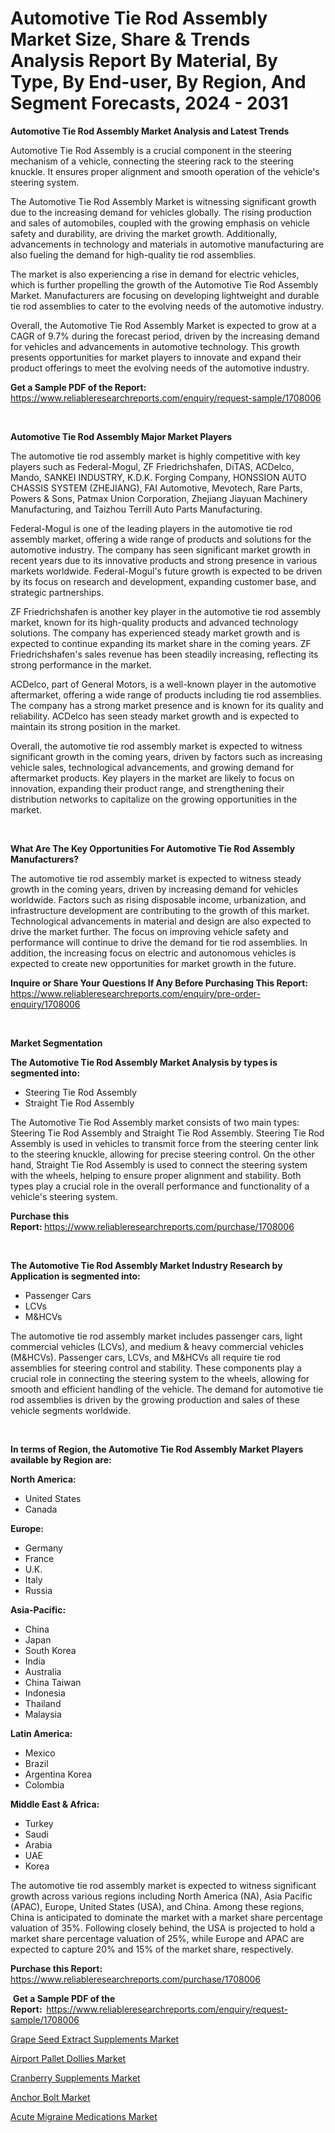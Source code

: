 <p><h1>Automotive Tie Rod Assembly Market Size, Share & Trends Analysis Report By Material, By Type, By End-user, By Region, And Segment Forecasts, 2024 - 2031</h1></p><p><strong>Automotive Tie Rod Assembly Market Analysis and Latest Trends</strong></p>
<p><p>Automotive Tie Rod Assembly is a crucial component in the steering mechanism of a vehicle, connecting the steering rack to the steering knuckle. It ensures proper alignment and smooth operation of the vehicle's steering system.</p><p>The Automotive Tie Rod Assembly Market is witnessing significant growth due to the increasing demand for vehicles globally. The rising production and sales of automobiles, coupled with the growing emphasis on vehicle safety and durability, are driving the market growth. Additionally, advancements in technology and materials in automotive manufacturing are also fueling the demand for high-quality tie rod assemblies.</p><p>The market is also experiencing a rise in demand for electric vehicles, which is further propelling the growth of the Automotive Tie Rod Assembly Market. Manufacturers are focusing on developing lightweight and durable tie rod assemblies to cater to the evolving needs of the automotive industry.</p><p>Overall, the Automotive Tie Rod Assembly Market is expected to grow at a CAGR of 9.7% during the forecast period, driven by the increasing demand for vehicles and advancements in automotive technology. This growth presents opportunities for market players to innovate and expand their product offerings to meet the evolving needs of the automotive industry.</p></p>
<p><strong>Get a Sample PDF of the Report:&nbsp;</strong> <a href="https://www.reliableresearchreports.com/enquiry/request-sample/1708006">https://www.reliableresearchreports.com/enquiry/request-sample/1708006</a></p>
<p>&nbsp;</p>
<p><strong>Automotive Tie Rod Assembly Major Market Players</strong></p>
<p><p>The automotive tie rod assembly market is highly competitive with key players such as Federal-Mogul, ZF Friedrichshafen, DiTAS, ACDelco, Mando, SANKEI INDUSTRY, K.D.K. Forging Company, HONSSION AUTO CHASSIS SYSTEM (ZHEJIANG), FAI Automotive, Mevotech, Rare Parts, Powers & Sons, Patmax Union Corporation, Zhejiang Jiayuan Machinery Manufacturing, and Taizhou Terrill Auto Parts Manufacturing.</p><p>Federal-Mogul is one of the leading players in the automotive tie rod assembly market, offering a wide range of products and solutions for the automotive industry. The company has seen significant market growth in recent years due to its innovative products and strong presence in various markets worldwide. Federal-Mogul's future growth is expected to be driven by its focus on research and development, expanding customer base, and strategic partnerships.</p><p>ZF Friedrichshafen is another key player in the automotive tie rod assembly market, known for its high-quality products and advanced technology solutions. The company has experienced steady market growth and is expected to continue expanding its market share in the coming years. ZF Friedrichshafen's sales revenue has been steadily increasing, reflecting its strong performance in the market.</p><p>ACDelco, part of General Motors, is a well-known player in the automotive aftermarket, offering a wide range of products including tie rod assemblies. The company has a strong market presence and is known for its quality and reliability. ACDelco has seen steady market growth and is expected to maintain its strong position in the market.</p><p>Overall, the automotive tie rod assembly market is expected to witness significant growth in the coming years, driven by factors such as increasing vehicle sales, technological advancements, and growing demand for aftermarket products. Key players in the market are likely to focus on innovation, expanding their product range, and strengthening their distribution networks to capitalize on the growing opportunities in the market.</p></p>
<p>&nbsp;</p>
<p><strong>What Are The Key Opportunities For Automotive Tie Rod Assembly Manufacturers?</strong></p>
<p><p>The automotive tie rod assembly market is expected to witness steady growth in the coming years, driven by increasing demand for vehicles worldwide. Factors such as rising disposable income, urbanization, and infrastructure development are contributing to the growth of this market. Technological advancements in material and design are also expected to drive the market further. The focus on improving vehicle safety and performance will continue to drive the demand for tie rod assemblies. In addition, the increasing focus on electric and autonomous vehicles is expected to create new opportunities for market growth in the future.</p></p>
<p><strong>Inquire or Share Your Questions If Any Before Purchasing This Report:</strong> <a href="https://www.reliableresearchreports.com/enquiry/pre-order-enquiry/1708006">https://www.reliableresearchreports.com/enquiry/pre-order-enquiry/1708006</a></p>
<p>&nbsp;</p>
<p><strong>Market Segmentation</strong></p>
<p><strong>The Automotive Tie Rod Assembly Market Analysis by types is segmented into:</strong></p>
<p><ul><li>Steering Tie Rod Assembly</li><li>Straight Tie Rod Assembly</li></ul></p>
<p><p>The Automotive Tie Rod Assembly market consists of two main types: Steering Tie Rod Assembly and Straight Tie Rod Assembly. Steering Tie Rod Assembly is used in vehicles to transmit force from the steering center link to the steering knuckle, allowing for precise steering control. On the other hand, Straight Tie Rod Assembly is used to connect the steering system with the wheels, helping to ensure proper alignment and stability. Both types play a crucial role in the overall performance and functionality of a vehicle's steering system.</p></p>
<p><strong>Purchase this Report:&nbsp;</strong><a href="https://www.reliableresearchreports.com/purchase/1708006">https://www.reliableresearchreports.com/purchase/1708006</a></p>
<p>&nbsp;</p>
<p><strong>The Automotive Tie Rod Assembly Market Industry Research by Application is segmented into:</strong></p>
<p><ul><li>Passenger Cars</li><li>LCVs</li><li>M&HCVs</li></ul></p>
<p><p>The automotive tie rod assembly market includes passenger cars, light commercial vehicles (LCVs), and medium & heavy commercial vehicles (M&HCVs). Passenger cars, LCVs, and M&HCVs all require tie rod assemblies for steering control and stability. These components play a crucial role in connecting the steering system to the wheels, allowing for smooth and efficient handling of the vehicle. The demand for automotive tie rod assemblies is driven by the growing production and sales of these vehicle segments worldwide.</p></p>
<p>&nbsp;</p>
<p><strong>In terms of Region, the Automotive Tie Rod Assembly Market Players available by Region are:</strong></p>
<p>
    <p> <strong> North America: </strong>
        <ul>
            <li>United States</li>
            <li>Canada</li>
        </ul>
        </p> 
    <p> <strong> Europe: </strong>
        <ul>
            <li>Germany</li>
            <li>France</li>
            <li>U.K.</li>
            <li>Italy</li>
            <li>Russia</li>
        </ul>
        </p> 
    <p> <strong> Asia-Pacific: </strong>
        <ul>
            <li>China</li>
            <li>Japan</li>
            <li>South Korea</li>
            <li>India</li>
            <li>Australia</li>
            <li>China Taiwan</li>
            <li>Indonesia</li>
            <li>Thailand</li>
            <li>Malaysia</li>
        </ul>
        </p> 
    <p> <strong> Latin America: </strong>
        <ul>
            <li>Mexico</li>
            <li>Brazil</li>
            <li>Argentina Korea</li>
            <li>Colombia</li>
        </ul>
        </p> 
    <p> <strong> Middle East & Africa: </strong>
        <ul>
            <li>Turkey</li>
            <li>Saudi</li>
            <li>Arabia</li>
            <li>UAE</li>
            <li>Korea</li>
        </ul>
    </p>
    </p>
<p><p>The automotive tie rod assembly market is expected to witness significant growth across various regions including North America (NA), Asia Pacific (APAC), Europe, United States (USA), and China. Among these regions, China is anticipated to dominate the market with a market share percentage valuation of 35%. Following closely behind, the USA is projected to hold a market share percentage valuation of 25%, while Europe and APAC are expected to capture 20% and 15% of the market share, respectively.</p></p>
<p><strong>Purchase this Report: </strong><a href="https://www.reliableresearchreports.com/purchase/1708006">https://www.reliableresearchreports.com/purchase/1708006</a></p>
<p>&nbsp;<strong>Get a Sample PDF of the Report:&nbsp;&nbsp;</strong><a href="https://www.reliableresearchreports.com/enquiry/request-sample/1708006">https://www.reliableresearchreports.com/enquiry/request-sample/1708006</a></p>
<p><strong></strong></p>
<p><p><a href="https://medium.com/@andreametcalfe66/grape-seed-extract-supplements-market-furnishes-information-on-market-share-market-trends-and-8df47d8044b9">Grape Seed Extract Supplements Market</a></p><p><a href="https://github.com/sonuprakash1/Market-Research-Report-List-1/blob/main/airport-pallet-dollies-market.md">Airport Pallet Dollies Market</a></p><p><a href="https://medium.com/@andreametcalfe66/cranberry-supplements-market-analysis-and-sze-forecasted-for-period-from-2024-to-2031-0e7543619242">Cranberry Supplements Market</a></p><p><a href="https://github.com/Whitneyboyettebo9kiw7yr13/Market-Research-Report-List-1/blob/main/anchor-bolt-market.md">Anchor Bolt Market</a></p><p><a href="https://medium.com/@andreametcalfe66/acute-migraine-medications-market-size-cagr-trends-2024-2030-97b4a1e3c87e">Acute Migraine Medications Market</a></p></p>